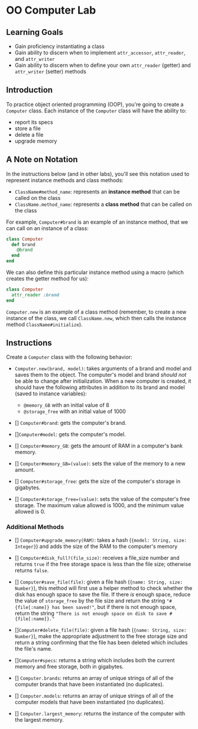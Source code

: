 # OO Computer Lab

## Learning Goals

- Gain proficiency instantiating a class
- Gain ability to discern when to implement `attr_accessor`, `attr_reader`, and
  `attr_writer`
- Gain ability to discern when to define your own `attr_reader` (getter) and
  `attr_writer` (setter) methods

## Introduction

To practice object oriented programming (OOP), you're going to create a `Computer`
class. Each instance of the `Computer` class will have the ability to:

- report its specs
- store a file
- delete a file
- upgrade memory

## A Note on Notation

In the instructions below (and in other labs), you'll see this notation used to
represent instance methods and class methods:

- `ClassName#method_name`: represents an **instance method** that can be called
  on the class
- `ClassName.method_name`: represents a **class method** that can be called on
  the class

For example, `Computer#brand` is an example of an instance method, that we can call
on an instance of a class:

```rb
class Computer
  def brand
    @brand
  end
end
```

We can also define this particular instance method using a macro (which creates
the getter method for us):

```rb
class Computer
  attr_reader :brand
end
```

`Computer.new` is an example of a class method (remember, to create a new instance
of the class, we call `ClassName.new`, which then calls the instance method
`ClassName#initialize`).

## Instructions

Create a `Computer` class with the following behavior:

- `Computer.new(brand, model)`: takes arguments of a brand and model and saves them to the object.
  The computer's model and brand _should not_ be able to change after initialization. When a
  new computer is created, it should have the following attributes in addition
  to its brand and model (saved to instance variables):

  - `@memory_GB` with an initial value of 8
  - `@storage_free` with an initial value of 1000

- [] `Computer#brand`: gets the computer's brand.

- []`Computer#model`: gets the computer's model.

- [] `Computer#memory_GB`: gets the amount of RAM in a computer's bank memory.

- [] `Computer#memory_GB=(value)`: sets the value of the memory to a new amount.

- [] `Computer#storage_free`: gets the size of the computer's storage in gigabytes.

- [] `Computer#storage_free=(value)`: sets the value of the computer's free storage. The maximum value allowed is 1000, and the minimum value allowed is 0.

### Additional Methods

- [] `Computer#upgrade_memory(RAM)`: takes a hash (`{model: String, size: Integer}`) and adds the size of the RAM to the computer's memory

- [] `Computer#disk_full?(file_size)`: receives a file_size number and returns `true` if the free storage space is less than the file size; otherwise returns `false`.

- [] `Computer#save_file(file)`: given a file hash (`{name: String, size: Number}`), this method will first use a helper method to check whether the disk has enough space to save the file. If there _is_ enough space, reduce the value of `storage_free` by the file size and return the string `"#{file[:name]} has been saved!"`, but if there is not enough space, return the string `"There is not enough space on disk to save #{file[:name]}."`

- []`Computer#delete_file(file)`: given a file hash (`{name: String, size: Number}`), make the appropriate adjustment to the free storage size and return a string confirming that the file has been deleted which includes the file's name.

- []`Computer#specs`: returns a string which includes both the current memory and free storage, both in gigabytes.

- [] `Computer.brands`: returns an array of unique strings of all of the computer brands that have been instantiated (no duplicates).

- [] `Computer.models`: returns an array of unique strings of all of the computer models that have been instantiated (no duplicates).

- [] `Computer.largest_memory`: returns the instance of the computer with the largest memory.

